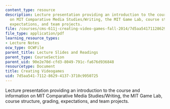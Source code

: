 ```yaml
---
content_type: resource
description: Lecture presentation providing an introduction to the course and information
  on MIT Comparative Media Studies/Writing, the MIT Game Lab, course structure, grading,
  expectations, and team projects.
file: /courses/cms-611j-creating-video-games-fall-2014/7d5aa5417112862941373710c9950725_MITCMS_611JF14_Sep3InttoCou.pdf
file_type: application/pdf
learning_resource_types:
- Lecture Notes
ocw_type: OCWFile
parent_title: Lecture Slides and Readings
parent_type: CourseSection
parent_uid: 90e2e70d-cfd3-8049-791c-fa676d936848
resourcetype: Document
title: Creating Videogames
uid: 7d5aa541-7112-8629-4137-3710c9950725
---
```

Lecture presentation providing an introduction to the course and information on MIT Comparative Media Studies/Writing, the MIT Game Lab, course structure, grading, expectations, and team projects.